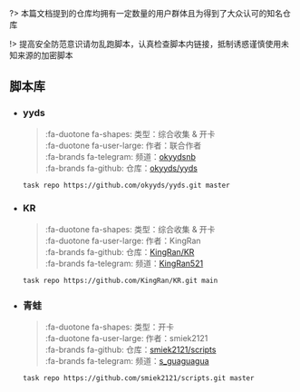 ?> 本篇文档提到的仓库均拥有一定数量的用户群体且为得到了大众认可的知名仓库

!> 提高安全防范意识请勿乱跑脚本，认真检查脚本内链接，抵制诱惑谨慎使用未知来源的加密脚本

## 脚本库

  - ### yyds

    > :fa-duotone fa-shapes: 类型：综合收集 & 开卡 \
    > :fa-duotone fa-user-large: 作者：联合作者 \
    > :fa-brands fa-telegram: 频道：[okyydsnb](https://t.me/okyydsnb) \
    > :fa-brands fa-github: 仓库：[okyyds/yyds](https://github.com/okyyds/yyds/tree/master)
    ```bash
    task repo https://github.com/okyyds/yyds.git master
    ```

  - ### KR

    > :fa-duotone fa-shapes: 类型：综合收集 & 开卡 \
    > :fa-duotone fa-user-large: 作者：KingRan\
    > :fa-brands fa-github: 仓库：[KingRan/KR](https://github.com/KingRan/KR/tree/main)\
    > :fa-brands fa-telegram: 频道：[KingRan521](https://t.me/KingRan521)
    ```bash
    task repo https://github.com/KingRan/KR.git main
    ```

  - ### 青蛙

    > :fa-duotone fa-shapes: 类型：开卡 \
    > :fa-duotone fa-user-large: 作者：smiek2121\
    > :fa-brands fa-github: 仓库：[smiek2121/scripts](https://github.com/smiek2121/scripts/tree/master)\
    > :fa-brands fa-telegram: 频道：[s_guaguagua](https://t.me/s_guaguagua)
    ```bash
    task repo https://github.com/smiek2121/scripts.git master
    ```
